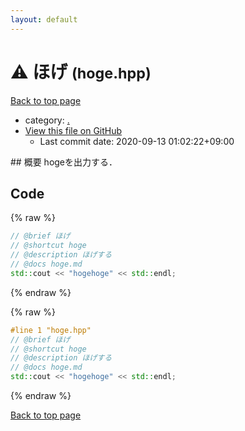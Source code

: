 ```yaml
---
layout: default
---
```


<!-- mathjax config similar to math.stackexchange -->
<script type="text/javascript" async
  src="https://cdnjs.cloudflare.com/ajax/libs/mathjax/2.7.5/MathJax.js?config=TeX-MML-AM_CHTML">
</script>
<script type="text/x-mathjax-config">
  MathJax.Hub.Config({
    TeX: { equationNumbers: { autoNumber: "AMS" }},
    tex2jax: {
      inlineMath: [ ['$','$'] ],
      processEscapes: true
    },
    "HTML-CSS": { matchFontHeight: false },
    displayAlign: "left",
    displayIndent: "2em"
  });
</script>

<script type="text/javascript" src="https://cdnjs.cloudflare.com/ajax/libs/jquery/3.4.1/jquery.min.js"></script>
<script src="https://cdn.jsdelivr.net/npm/jquery-balloon-js@1.1.2/jquery.balloon.min.js" integrity="sha256-ZEYs9VrgAeNuPvs15E39OsyOJaIkXEEt10fzxJ20+2I=" crossorigin="anonymous"></script>
<script type="text/javascript" src="../assets/js/copy-button.js"></script>
<link rel="stylesheet" href="../assets/css/copy-button.css" />


# :warning: ほげ <small>(hoge.hpp)</small>

<a href="../index.html">Back to top page</a>

* category: <a href="../index.html#5058f1af8388633f609cadb75a75dc9d">.</a>
* <a href="{{ site.github.repository_url }}/blob/master/hoge.hpp">View this file on GitHub</a>
    - Last commit date: 2020-09-13 01:02:22+09:00




﻿## 概要
hogeを出力する．

## Code

<a id="unbundled"></a>
{% raw %}
```cpp
﻿// @brief ほげ
// @shortcut hoge
// @description ほげする
// @docs hoge.md
std::cout << "hogehoge" << std::endl;
```
{% endraw %}

<a id="bundled"></a>
{% raw %}
```cpp
#line 1 "hoge.hpp"
﻿// @brief ほげ
// @shortcut hoge
// @description ほげする
// @docs hoge.md
std::cout << "hogehoge" << std::endl;

```
{% endraw %}

<a href="../index.html">Back to top page</a>


